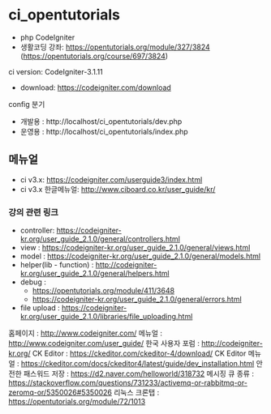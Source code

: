 # ci_opentutorials
 - php CodeIgniter
 - 생활코딩 강좌: https://opentutorials.org/module/327/3824
                 (https://opentutorials.org/course/697/3824)
 
 ci version: CodeIgniter-3.1.11
 - download: https://codeigniter.com/download

config 분기
 - 개발용 : http://localhost/ci_opentutorials/dev.php
 - 운영용 : http://localhost/ci_opentutorials/index.php


## 메뉴얼
 - ci v3.x: https://codeigniter.com/userguide3/index.html
 - ci v3.x 한글메뉴얼: http://www.ciboard.co.kr/user_guide/kr/

### 강의 관련 링크
 - controller: https://codeigniter-kr.org/user_guide_2.1.0/general/controllers.html
 - view : https://codeigniter-kr.org/user_guide_2.1.0/general/views.html
 - model : https://codeigniter-kr.org/user_guide_2.1.0/general/models.html
 - helper(lib - function) : http://codeigniter-kr.org/user_guide_2.1.0/general/helpers.html
 - debug : 
   - https://opentutorials.org/module/411/3648
   - https://codeigniter-kr.org/user_guide_2.1.0/general/errors.html
 - file upload : https://codeigniter-kr.org/user_guide_2.1.0/libraries/file_uploading.html


홈페이지 : http://www.codeigniter.com/
메뉴얼 : http://www.codeigniter.com/user_guide/
한국 사용자 포럼 : http://codeigniter-kr.org/
CK Editor : https://ckeditor.com/ckeditor-4/download/
CK Editor 메뉴얼 : https://ckeditor.com/docs/ckeditor4/latest/guide/dev_installation.html
안전한 패스워드 저장 : https://d2.naver.com/helloworld/318732
메시징 큐 종류 : https://stackoverflow.com/questions/731233/activemq-or-rabbitmq-or-zeromq-or/5350026#5350026
리눅스 크론탭 : https://opentutorials.org/module/72/1013
